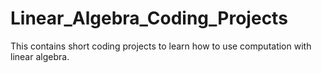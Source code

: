 # Linear_Algebra_Coding_Projects
This contains short coding projects to learn how to use computation with linear algebra.
